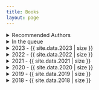 ```yaml
---
title: Books
layout: page
---
```


<details>
  <summary>Recommended Authors</summary>
  <pre>
- Ken Thompson
- Dennis Ritchie
- Richard Stallman
- Brian Kernighan
- Michael Kerrisk
- Donald Knuth - linux
- Kevlin Hennely
    - Talks:
        - https://www.youtube.com/watch?v=FyCYva9DhsI
        - https://www.youtube.com/watch?v=ZsHMHukIlJY
        - [What Makes Python so Awesome](https://www.youtube.com/watch?v=u1sVfGEBKWQ)
  </pre>
</details>

<details>
  <summary>In the queue</summary>
  <pre>
  {% for book in site.data.queue %}
  - Title: {{ book[0] }}
    Author: {{ book[1].author }}
  {% endfor %}
  </pre>
</details>

<details>
  <summary>2023 - {{ site.data.2023 | size }}</summary>
  <pre>
  {% for book in site.data.2023 %}
  - Title: {{ book[0] }}
    Author: {{ book[1].author }}
  {% endfor %}
  </pre>
</details>

<details>
  <summary>2022 - {{ site.data.2022 | size }}</summary>
  <pre>
  {% for book in site.data.2022 %}
  - Title: {{ book[0] }}
    Author: {{ book[1].author }}
  {% endfor %}
  </pre>
</details>

<details>
  <summary>2021 - {{ site.data.2021 | size }}</summary>
  <body>Favorite: This Land is Our Land</body>
  <pre>
  {% for book in site.data.2021 %}
  - Title: {{ book[0] }}
    Author: {{ book[1].author }}
  {% endfor %}
  </pre>
</details>

<details>
  <summary>2020 - {{ site.data.2020 | size }}</summary>
  <body>Favorite: Pragmatic Programmer</body>
  <pre>
  {% for book in site.data.2020 %}
  - Title: {{ book[0] }}
    Author: {{ book[1].author }}
  {% endfor %}
  </pre>
</details>

<details>
  <summary>2019 - {{ site.data.2019 | size }}</summary>
  <body>Favorite: Hackers and Painters</body>
  <pre>
  {% for book in site.data.2019 %}
  - Title: {{ book[0] }}
    Author: {{ book[1].author }}
  {% endfor %}
  </pre>
</details>

<details>
  <summary>2018 - {{ site.data.2018 | size }}</summary>
  <pre>
  {% for book in site.data.2018 %}
  - Title: {{ book[0] }}
    Author: {{ book[1].author }}
  {% endfor %}
  </pre>
</details>
